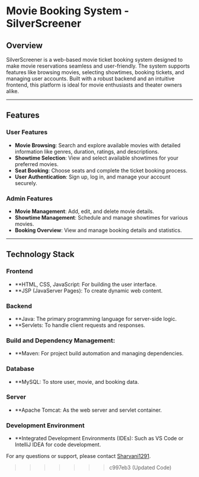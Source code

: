 # Movie Booking System - SilverScreener

## Overview
SilverScreener is a web-based movie ticket booking system designed to make movie reservations seamless and user-friendly. The system supports features like browsing movies, selecting showtimes, booking tickets, and managing user accounts. Built with a robust backend and an intuitive frontend, this platform is ideal for movie enthusiasts and theater owners alike.

---

## Features

### User Features
- **Movie Browsing**: Search and explore available movies with detailed information like genres, duration, ratings, and descriptions.
- **Showtime Selection**: View and select available showtimes for your preferred movies.
- **Seat Booking**: Choose seats and complete the ticket booking process.
- **User Authentication**: Sign up, log in, and manage your account securely.

### Admin Features
- **Movie Management**: Add, edit, and delete movie details.
- **Showtime Management**: Schedule and manage showtimes for various movies.
- **Booking Overview**: View and manage booking details and statistics.

---

## Technology Stack

### Frontend
- **HTML, CSS, JavaScript: For building the user interface.
- **JSP (JavaServer Pages): To create dynamic web content.

### Backend
- **Java: The primary programming language for server-side logic.
- **Servlets: To handle client requests and responses.

### Build and Dependency Management:
- **Maven: For project build automation and managing dependencies.

### Database
- **MySQL: To store user, movie, and booking data.

### Server
- **Apache Tomcat: As the web server and servlet container.

### Development Environment

- **Integrated Development Environments (IDEs): Such as VS Code or IntelliJ IDEA for code development.


For any questions or support, please contact [Sharvani1291](https://github.com/Sharvani1291).
>>>>>>> c997eb3 (Updated Code)
